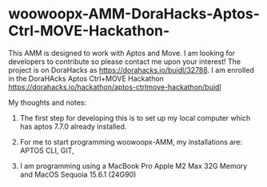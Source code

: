 # woowoopx-AMM-DoraHacks-Aptos-Ctrl-MOVE-Hackathon-

This AMM is designed to work with Aptos and Move. I am looking for developers to contribute so please contact me upon your interest! The project is on DoraHacks as https://dorahacks.io/buidl/32788. I am enrolled in the DoraHAcks Aptos Ctrl+MOVE Hackathon https://dorahacks.io/hackathon/aptos-ctrlmove-hackathon/buidl

My thoughts and notes:

1. The first step for developing this is to set up my local computer which has aptos 7.7.0 already installed. 

2. For me to start programming woowoopx-AMM, my installations are: APTOS CLI, GIT, 

3. I am programming using a MacBook Pro Apple M2 Max 32G Memory and MacOS Sequoia 15.6.1 (24G90)

    
